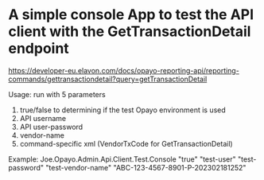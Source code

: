 
# A simple console App to test the API client with the GetTransactionDetail endpoint 
https://developer-eu.elavon.com/docs/opayo-reporting-api/reporting-commands/gettransactiondetail?query=getTransactionDetail

Usage: run with 5 parameters
1) true/false to determining if the test Opayo environment is used
2) API username
3) API user-password
4) vendor-name
5) command-specific xml (VendorTxCode for GetTransactionDetail)

Example: Joe.Opayo.Admin.Api.Client.Test.Console "true" "test-user" "test-password" "test-vendor-name" "<vendortxcode>ABC-123-4567-8901-P-202302181252</vendortxcode>"
